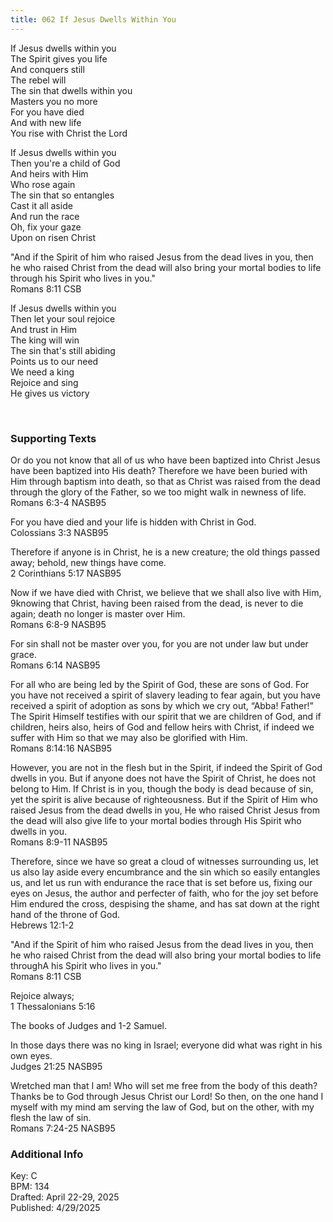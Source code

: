 ```yaml
---
title: 062 If Jesus Dwells Within You
---
```


If Jesus dwells within you \
The Spirit gives you life \
And conquers still \
The rebel will \
The sin that dwells within you \
Masters you no more \
For you have died \
And with new life \
You rise with Christ the Lord 

If Jesus dwells within you \
Then you're a child of God \
And heirs with Him \
Who rose again \
The sin that so entangles \
Cast it all aside \
And run the race \
Oh, fix your gaze \
Upon on risen Christ 

"And if the Spirit of him who raised Jesus from the dead lives in you, then he who raised Christ from the dead will also bring your mortal bodies to life through his Spirit who lives in you." \
Romans 8:11 CSB

If Jesus dwells within you \
Then let your soul rejoice \
And trust in Him \
The king will win \
The sin that's still abiding \
Points us to our need \
We need a king \
Rejoice and sing \
He gives us victory

<br /> 

### Supporting Texts ###

Or do you not know that all of us who have been baptized into Christ Jesus have been baptized into His death? 
Therefore we have been buried with Him through baptism into death, so that as Christ was raised from the dead through the glory of the Father, so we too might walk in newness of life. \
Romans 6:3-4 NASB95

For you have died and your life is hidden with Christ in God. \
Colossians 3:3 NASB95

Therefore if anyone is in Christ, he is a new creature; the old things passed away; behold, new things have come.\
2 Corinthians 5:17 NASB95

Now if we have died with Christ, we believe that we shall also live with Him, 9knowing that Christ, having been raised from the dead, is never to die again; death no longer is master over Him. \
Romans 6:8-9 NASB95

For sin shall not be master over you, for you are not under law but under grace. \
Romans 6:14 NASB95

For all who are being led by the Spirit of God, these are sons of God. 
For you have not received a spirit of slavery leading to fear again, but you have received a spirit of adoption as sons by which we cry out, “Abba! Father!” 
The Spirit Himself testifies with our spirit that we are children of God, 
and if children, heirs also, heirs of God and fellow heirs with Christ, if indeed we suffer with Him so that we may also be glorified with Him. \
Romans 8:14:16 NASB95

However, you are not in the flesh but in the Spirit, if indeed the Spirit of God dwells in you. But if anyone does not have the Spirit of Christ, he does not belong to Him. 
If Christ is in you, though the body is dead because of sin, yet the spirit is alive because of righteousness. 
But if the Spirit of Him who raised Jesus from the dead dwells in you, He who raised Christ Jesus from the dead will also give life to your mortal bodies through His Spirit who dwells in you. \
Romans 8:9-11 NASB95

Therefore, since we have so great a cloud of witnesses surrounding us, let us also lay aside every encumbrance and the sin which so easily entangles us, and let us run with endurance the race that is set before us, 
fixing our eyes on Jesus, the author and perfecter of faith, who for the joy set before Him endured the cross, despising the shame, and has sat down at the right hand of the throne of God. \
Hebrews 12:1-2

"And if the Spirit of him who raised Jesus from the dead lives in you, then he who raised Christ from the dead will also bring your mortal bodies to life throughA his Spirit who lives in you." \
Romans 8:11 CSB

Rejoice always; \
1 Thessalonians 5:16

The books of Judges and 1-2 Samuel.

In those days there was no king in Israel; everyone did what was right in his own eyes. \
Judges 21:25 NASB95

Wretched man that I am! Who will set me free from the body of this death? 
Thanks be to God through Jesus Christ our Lord! So then, on the one hand I myself with my mind am serving the law of God, but on the other, with my flesh the law of sin. \
Romans 7:24-25 NASB95

### Additional Info

Key: C \
BPM: 134 \
Drafted: April 22-29, 2025 \
Published: 4/29/2025
